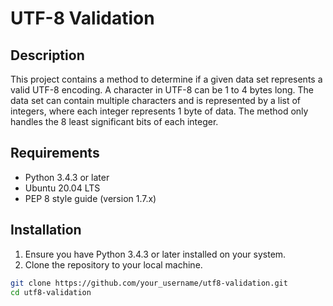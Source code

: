 # UTF-8 Validation

## Description

This project contains a method to determine if a given data set represents a valid UTF-8 encoding. A character in UTF-8 can be 1 to 4 bytes long. The data set can contain multiple characters and is represented by a list of integers, where each integer represents 1 byte of data. The method only handles the 8 least significant bits of each integer.

## Requirements

- Python 3.4.3 or later
- Ubuntu 20.04 LTS
- PEP 8 style guide (version 1.7.x)

## Installation

1. Ensure you have Python 3.4.3 or later installed on your system.
2. Clone the repository to your local machine.

```sh
git clone https://github.com/your_username/utf8-validation.git
cd utf8-validation

